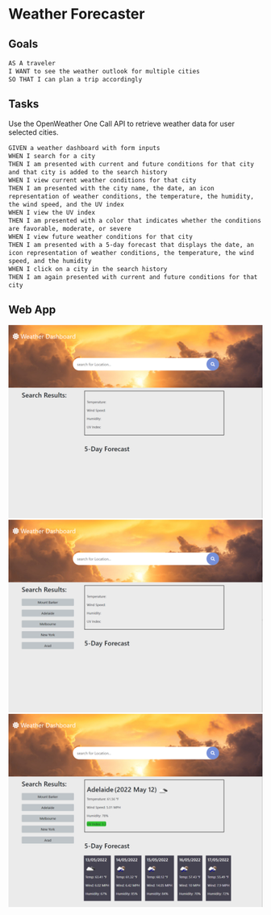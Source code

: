 # **Weather Forecaster**


## **Goals**

```
AS A traveler
I WANT to see the weather outlook for multiple cities
SO THAT I can plan a trip accordingly
```

## **Tasks**

Use the OpenWeather One Call API to retrieve weather data for user selected cities.
```
GIVEN a weather dashboard with form inputs
WHEN I search for a city
THEN I am presented with current and future conditions for that city and that city is added to the search history
WHEN I view current weather conditions for that city
THEN I am presented with the city name, the date, an icon representation of weather conditions, the temperature, the humidity, the wind speed, and the UV index
WHEN I view the UV index
THEN I am presented with a color that indicates whether the conditions are favorable, moderate, or severe
WHEN I view future weather conditions for that city
THEN I am presented with a 5-day forecast that displays the date, an icon representation of weather conditions, the temperature, the wind speed, and the humidity
WHEN I click on a city in the search history
THEN I am again presented with current and future conditions for that city
```

## **Web App**

![Pre History ](/img/ss.png)
![Search History ](/img/sss.png)
![Post Search](/img/ss2.png)
